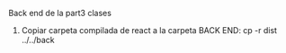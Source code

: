 Back end de la part3 clases

1. Copiar carpeta compilada de react a la carpeta BACK END:
    cp -r dist ../../back
